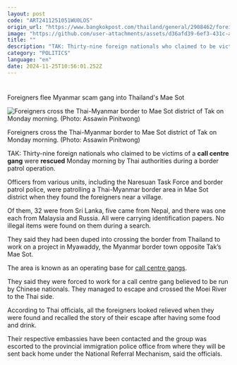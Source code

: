```yaml
---
layout: post
code: "ART2411251051WU0LOS"
origin_url: "https://www.bangkokpost.com/thailand/general/2908462/foreigners-flee-myanmar-scam-gang-into-thailands-mae-sot"
image: "https://github.com/user-attachments/assets/d36afd39-6ef3-431c-a643-893d7855b0d8"
title: ""
description: "TAK: Thirty-nine foreign nationals who claimed to be victims of a  call centre gang  were  rescued  Monday morning by Thai authorities during a border patrol operation."
category: "POLITICS"
language: "en"
date: 2024-11-25T10:56:01.252Z
---
```


# 

Foreigners flee Myanmar scam gang into Thailand's Mae Sot

![Foreigners cross the Thai-Myanmar border to Mae Sot district of Tak on Monday morning. (Photo: Assawin Pinitwong)](https://github.com/user-attachments/assets/03873229-ea4f-43b1-a5f0-457a9c954a18)

Foreigners cross the Thai-Myanmar border to Mae Sot district of Tak on Monday morning. (Photo: Assawin Pinitwong)

TAK: Thirty-nine foreign nationals who claimed to be victims of a **call centre gang** were **rescued** Monday morning by Thai authorities during a border patrol operation.

Officers from various units, including the Naresuan Task Force and border patrol police, were patrolling a Thai-Myanmar border area in Mae Sot district when they found the foreigners near a village.

Of them, 32 were from Sri Lanka, five came from Nepal, and there was one each from Malaysia and Russia. All were carrying identification papers. No illegal items were found on them during a search.

They said they had been duped into crossing the border from Thailand to work on a project in Myawaddy, the Myanmar border town opposite Tak’s Mae Sot. 

The area is known as an operating base for [call centre gangs](https://bit.ly/3vtKCEz).

They said they were forced to work for a call centre gang believed to be run by Chinese nationals. They managed to escape and crossed the Moei River to the Thai side.

According to Thai officials, all the foreigners looked relieved when they were found and recalled the story of their escape after having some food and drink.

Their respective embassies have been contacted and the group was escorted to the provincial immigration police office from where they will be sent back home under the National Referral Mechanism, said the officials.
